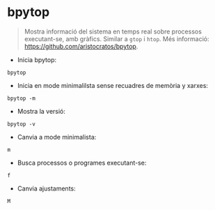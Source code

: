 # bpytop

> Mostra informació del sistema en temps real sobre processos executant-se, amb gràfics. Similar a `gtop` i `htop`.
> Més informació: <https://github.com/aristocratos/bpytop>.

- Inicia bpytop:

`bpytop`

- Inicia en mode minimalilsta sense recuadres de memòria y xarxes:

`bpytop -m`

- Mostra la versió:

`bpytop -v`

- Canvia a mode minimalista:

`m`

- Busca processos o programes executant-se:

`f`

- Canvia ajustaments:

`M`
